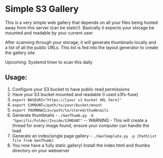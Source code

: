 # Simple S3 Gallery

This is a very simple web gallery that depends on all your files being hosted away from this server (can be static!). Basically it expects your storage be mounted and readable by your current user.

After scanning through your storage, it will generate thumbnails locally and a list of all the public URLs. This list is fed into the layout generator to create the gallery site.

Upcoming: Systemd timer to scan this daily


## Usage:

1. Configure your S3 bucket to have public read permissions
1. Have your S3 bucket mounted and readable (I used s3fs-fuse)
1. `export BASEURI="https://[your s3 bucket URL here]"`
1. `export S3MOUNT=/path/to/your/bucket/mount`
1. `export THUMBNAILS=/path/to/stored/thumbnails`
1. Generate thumbnails - `./GenThumb.py -b "Specific/Folder/Inside/S3MOUNT"` -- WARNING - This will create a thread for every image found, ensure your computer can handle the load
1. Generate an index/single page gallery - `./GenTemplate.py -p [Pathlist file from GenThumb]`
1. You now have a fully static gallery! Install the index.html and thumbs directory on your webserver
